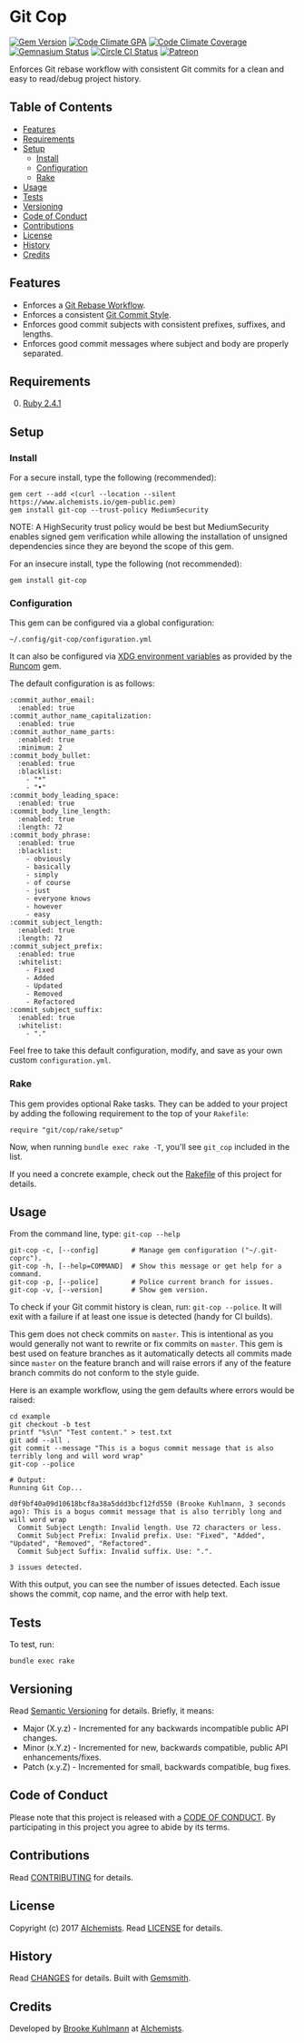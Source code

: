 # Git Cop

[![Gem Version](https://badge.fury.io/rb/git-cop.svg)](http://badge.fury.io/rb/git-cop)
[![Code Climate GPA](https://codeclimate.com/github/bkuhlmann/git-cop.svg)](https://codeclimate.com/github/bkuhlmann/git-cop)
[![Code Climate Coverage](https://codeclimate.com/github/bkuhlmann/git-cop/coverage.svg)](https://codeclimate.com/github/bkuhlmann/git-cop)
[![Gemnasium Status](https://gemnasium.com/bkuhlmann/git-cop.svg)](https://gemnasium.com/bkuhlmann/git-cop)
[![Circle CI Status](https://circleci.com/gh/bkuhlmann/git-cop.svg?style=svg)](https://circleci.com/gh/bkuhlmann/git-cop)
[![Patreon](https://img.shields.io/badge/patreon-donate-brightgreen.svg)](https://www.patreon.com/bkuhlmann)

Enforces Git rebase workflow with consistent Git commits for a clean and easy to read/debug project
history.

<!-- Tocer[start]: Auto-generated, don't remove. -->

## Table of Contents

  - [Features](#features)
  - [Requirements](#requirements)
  - [Setup](#setup)
    - [Install](#install)
    - [Configuration](#configuration)
    - [Rake](#rake)
  - [Usage](#usage)
  - [Tests](#tests)
  - [Versioning](#versioning)
  - [Code of Conduct](#code-of-conduct)
  - [Contributions](#contributions)
  - [License](#license)
  - [History](#history)
  - [Credits](#credits)

<!-- Tocer[finish]: Auto-generated, don't remove. -->

## Features

- Enforces a [Git Rebase Workflow](http://www.bitsnbites.eu/a-tidy-linear-git-history).
- Enforces a consistent [Git Commit Style](https://github.com/bkuhlmann/style_guides/blob/master/tools/git.md#commits).
- Enforces good commit subjects with consistent prefixes, suffixes, and lengths.
- Enforces good commit messages where subject and body are properly separated.

## Requirements

0. [Ruby 2.4.1](https://www.ruby-lang.org)

## Setup

### Install

For a secure install, type the following (recommended):

    gem cert --add <(curl --location --silent https://www.alchemists.io/gem-public.pem)
    gem install git-cop --trust-policy MediumSecurity

NOTE: A HighSecurity trust policy would be best but MediumSecurity enables signed gem verification
while allowing the installation of unsigned dependencies since they are beyond the scope of this
gem.

For an insecure install, type the following (not recommended):

    gem install git-cop

### Configuration

This gem can be configured via a global configuration:

    ~/.config/git-cop/configuration.yml

It can also be configured via [XDG environment variables](https://github.com/bkuhlmann/runcom#xdg)
as provided by the [Runcom](https://github.com/bkuhlmann/runcom) gem.

The default configuration is as follows:

    :commit_author_email:
      :enabled: true
    :commit_author_name_capitalization:
      :enabled: true
    :commit_author_name_parts:
      :enabled: true
      :minimum: 2
    :commit_body_bullet:
      :enabled: true
      :blacklist:
        - "*"
        - "•"
    :commit_body_leading_space:
      :enabled: true
    :commit_body_line_length:
      :enabled: true
      :length: 72
    :commit_body_phrase:
      :enabled: true
      :blacklist:
        - obviously
        - basically
        - simply
        - of course
        - just
        - everyone knows
        - however
        - easy
    :commit_subject_length:
      :enabled: true
      :length: 72
    :commit_subject_prefix:
      :enabled: true
      :whitelist:
        - Fixed
        - Added
        - Updated
        - Removed
        - Refactored
    :commit_subject_suffix:
      :enabled: true
      :whitelist:
        - "."

Feel free to take this default configuration, modify, and save as your own custom
`configuration.yml`.

### Rake

This gem provides optional Rake tasks. They can be added to your project by adding the following
requirement to the top of your `Rakefile`:

    require "git/cop/rake/setup"

Now, when running `bundle exec rake -T`, you'll see `git_cop` included in the list.

If you need a concrete example, check out the [Rakefile](Rakefile) of this project for details.

## Usage

From the command line, type: `git-cop --help`

    git-cop -c, [--config]        # Manage gem configuration ("~/.git-coprc").
    git-cop -h, [--help=COMMAND]  # Show this message or get help for a command.
    git-cop -p, [--police]        # Police current branch for issues.
    git-cop -v, [--version]       # Show gem version.

To check if your Git commit history is clean, run: `git-cop --police`. It will exit with a
failure if at least one issue is detected (handy for CI builds).

This gem does not check commits on `master`. This is intentional as you would generally not want to
rewrite or fix commits on `master`. This gem is best used on feature branches as it automatically
detects all commits made since `master` on the feature branch and will raise errors if any of the
feature branch commits do not conform to the style guide.

Here is an example workflow, using the gem defaults where errors would be raised:

    cd example
    git checkout -b test
    printf "%s\n" "Test content." > test.txt
    git add --all .
    git commit --message "This is a bogus commit message that is also terribly long and will word wrap"
    git-cop --police

    # Output:
    Running Git Cop...

    d0f9bf40a09d10618bcf8a38a5ddd3bcf12fd550 (Brooke Kuhlmann, 3 seconds ago): This is a bogus commit message that is also terribly long and will word wrap
      Commit Subject Length: Invalid length. Use 72 characters or less.
      Commit Subject Prefix: Invalid prefix. Use: "Fixed", "Added", "Updated", "Removed", "Refactored".
      Commit Subject Suffix: Invalid suffix. Use: ".".

    3 issues detected.

With this output, you can see the number of issues detected. Each issue shows the commit, cop name,
and the error with help text.

## Tests

To test, run:

    bundle exec rake

## Versioning

Read [Semantic Versioning](http://semver.org) for details. Briefly, it means:

- Major (X.y.z) - Incremented for any backwards incompatible public API changes.
- Minor (x.Y.z) - Incremented for new, backwards compatible, public API enhancements/fixes.
- Patch (x.y.Z) - Incremented for small, backwards compatible, bug fixes.

## Code of Conduct

Please note that this project is released with a [CODE OF CONDUCT](CODE_OF_CONDUCT.md). By
participating in this project you agree to abide by its terms.

## Contributions

Read [CONTRIBUTING](CONTRIBUTING.md) for details.

## License

Copyright (c) 2017 [Alchemists](https://www.alchemists.io).
Read [LICENSE](LICENSE.md) for details.

## History

Read [CHANGES](CHANGES.md) for details.
Built with [Gemsmith](https://github.com/bkuhlmann/gemsmith).

## Credits

Developed by [Brooke Kuhlmann](https://www.alchemists.io) at
[Alchemists](https://www.alchemists.io).
